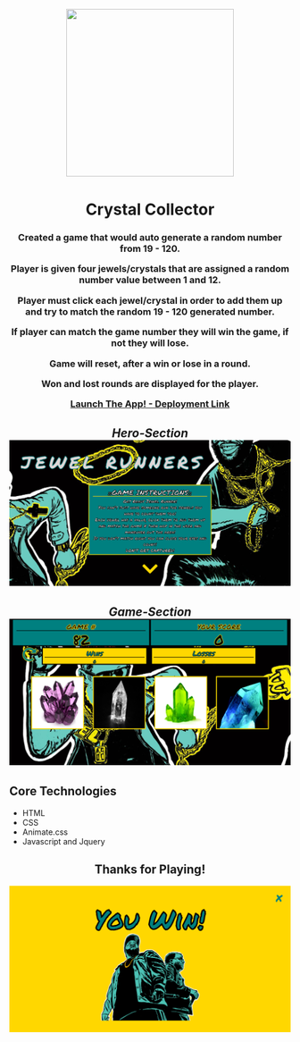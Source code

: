 <p align="center">
  <img width="300" height="300" src="https://www.metalorgie.com/grp_logo/RunTheJewels_logo.png">
  
 
</p>

<h1 align="center">
Crystal Collector
</h1>

<h3 align="center" >

Created a game that would auto generate a random number from 19 - 120.

Player is given four jewels/crystals that are assigned a random number value between 1 and 12.

Player must click each jewel/crystal in order to add them up and try to match the random 19 - 120 generated number.

If player can match the game number they will win the game, if not they will lose.

Game will reset, after a win or lose in a round.

Won and lost rounds are displayed for the player.

<a href="https://smessiah777.github.io/Run-The-Jewels-game/" target="_blank">Launch The App! - Deployment Link</a>

</h3>

<div style="text-align:center" markdown="1">

## **_Hero-Section_** ![alt text](assets/images/hero-section.png)

## **_Game-Section_** ![alt text](assets/images/game-section.png)

</div>

## Core Technologies

- HTML
- CSS
- Animate.css
- Javascript and Jquery

<h2 align="center">
Thanks for Playing!
</h2>

![alt text](assets/images/win.png)
